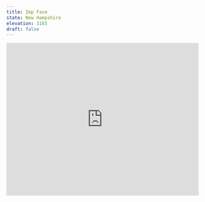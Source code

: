 ```yaml
---
title: Imp Face 
state: New Hampshire
elevation: 3165 
draft: false
---
```

<iframe class="alltrails" src="https://www.alltrails.com/widget/trail/us/new-hampshire/imp-ledges-trail?u=i&sh=q5vqbr" width="100%" height="400" frameBorder="0" scrolling="no" marginHeight="0" marginWidth="0" title="AllTrails: Trail Guides and Maps for Hiking, Camping, and Running"></iframe>
